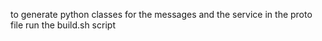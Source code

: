to generate python classes for the messages and the service in the proto file run the build.sh script

